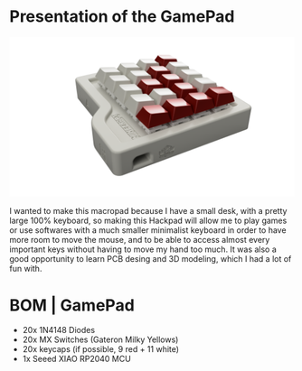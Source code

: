 # Presentation of the GamePad

![3D render of the GamePad](render.png?raw=true "The GamePad, 3D render")

I wanted to make this macropad because I have a small desk, with a pretty large 100% keyboard, so making this Hackpad will allow me to play games or use softwares with a much smaller minimalist keyboard in order to have more room to move the mouse, and to be able to access almost every important keys without having to move my hand too much. It was also a good opportunity to learn PCB desing and 3D modeling, which I had a lot of fun with.

# BOM | GamePad

- 20x 1N4148 Diodes
- 20x MX Switches (Gateron Milky Yellows)
- 20x keycaps (if possible, 9 red + 11 white)
- 1x Seeed XIAO RP2040 MCU
